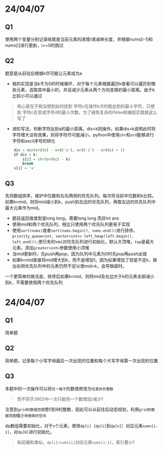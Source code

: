 # 24/04/07

## Q1

使用两个变量分别记录结尾是当前元素的递增/递减串长度，并根据nums[i-1]和nums[i]进行更新，i==0时跳过

## Q2

题意是从前往后根据k尽可能让元素成为a
- 我的实现是当k不为0的时候循环，对于每个元素根据遍历k查看可以遍历到哪些元素，选取其中最小的，并且减少元素从两个方向变换的最小距离。由于k比较小可以通过
> 核心是在于我没想到如何找到 字符c在操作k次时能达到的最小字符，只想到 字符c在变成字符d的最小次数。为了避免复杂的ifelse和编程实践就这么写了
- 进阶写法，判断字符达到a的最小距离。dis<k则操作。如果dis>k说明此时将字符增大没有效果，则将字符尽可能减小。python中使用`chr`和`ord`能够进行字符和ascii序号的转化
```python
    dis = min(ord(c) - ord('a'), ord('z') - ord(c) + 1)
    if dis > k:
        s[i] = chr(ord(c) - k)
        break
    s[i] = 'a'
```

## Q3

先将数组排序，维护中位数和左右两侧的优先队列。每次将当前中位数和k比较。如果k\<mid，则将mid减小到k，push到左边的优先队列，再取左边的优先队列中最大元素作为mid。
- 题目返回值类型是long long，需要long long 而非int ans
- 使用mid和两个优先队列，相比只使用两个优先队列更易于实现
- 使用`sort(nums)`或者`sort(nums.begin(), nums.end())`进行排序。`priority_queue<int, vector<int>> left_heap(left.begin(), left.end());`使已有的vec对优先队列进行初始化，默认大顶堆，`top`是最大元素，添加`greater<int>`参数使用小顶堆
- 当mid更新时，先push再pop，因为队列中元素为0时先pop再push出错
- 如果k\<mid直接将mid增大到k，而不是增加1。因为如果增加了但是不足k，换出右侧优先队列中的元素仍然不足以使mid=k，会导致超时。

一个更简单的做法是，排序后如果k\<mid，则将mid及左边大于k的元素全部减小到k，不需要使用两个优先队列

# 24/04/07

## Q1
简单题

## Q2
简单题，记录每个小写字母最后一次出现的位置和每个大写字母第一次出现的位置

## Q3

本题中的一次操作可以将`任一格子`的数值修改为`任意非负整数`
> 而不同于2602中一次只能将一个数增加/减少1

注意到`grid的数据范围`使0到9的整数，因此可以从前往后动态规划，利用`grid的数据范围`缩小`待搜索的空间`

dp数组需要初始化，对于`n`个元素，使用`dp[i]`（`dp[1]`到`dp[n]`）对应元素`nums[i-1]`，对`dp[0]`进行初始化。
> 和前缀和类似，`dp[i]/sums[i]`对应元素`nums[i-1]`，索引要小1
